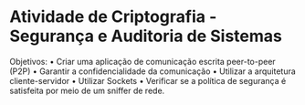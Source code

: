 # Atividade de Criptografia - Segurança e Auditoria de Sistemas


Objetivos:
• Criar uma aplicação de comunicação escrita peer-to-peer (P2P)
• Garantir a confidencialidade da comunicação
• Utilizar a arquitetura cliente-servidor
• Utilizar Sockets
• Verificar se a política de segurança é satisfeita por meio de um sniffer de rede.
